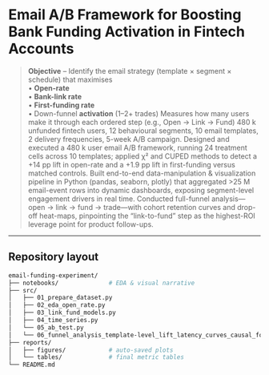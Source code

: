 # Email A/B Framework for Boosting Bank Funding Activation in Fintech Accounts

> **Objective** – Identify the email strategy (template × segment × schedule) that maximises  
>  • **Open-rate**  
>  • **Bank-link rate**  
>  • **First-funding rate**  
>  • Down-funnel **activation** (1–2+ trades) Measures how many users make it through each ordered step (e.g., Open → Link → Fund) 
> 480 k unfunded fintech users, 12 behavioural segments, 10 email templates, 2 delivery frequencies, 5-week A/B campaign.
Designed and executed a 480 k user email A/B framework, running 24 treatment cells across 10 templates; applied χ² and CUPED methods to detect a +14 pp lift in open-rate and a +1.9 pp lift in first-funding versus matched controls. Built end-to-end data-manipulation & visualization pipeline in Python (pandas, seaborn, plotly) that aggregated >25 M email-event rows into dynamic dashboards, exposing segment-level engagement drivers in real time. Conducted full-funnel analysis—open → link → fund → trade—with cohort retention curves and drop-off heat-maps, pinpointing the “link-to-fund” step as the highest-ROI leverage point for product follow-ups.

---

## Repository layout
```bash
email-funding-experiment/
├── notebooks/              # EDA & visual narrative
├── src/
│   ├── 01_prepare_dataset.py
│   ├── 02_eda_open_rate.py
│   ├── 03_link_fund_models.py
│   ├── 04_time_series.py
│   └── 05_ab_test.py
│   └── 06_funnel_analysis_template-level_lift_latency_curves_causal_forest.py 
├── reports/
│   ├── figures/            # auto-saved plots
│   └── tables/             # final metric tables
└── README.md
```
